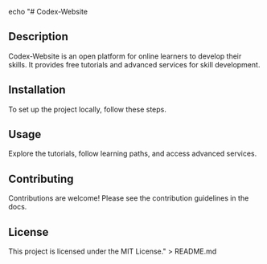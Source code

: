 echo "# Codex-Website

## Description
Codex-Website is an open platform for online learners to develop their skills. It provides free tutorials and advanced services for skill development.

## Installation
To set up the project locally, follow these steps.

## Usage
Explore the tutorials, follow learning paths, and access advanced services.

## Contributing
Contributions are welcome! Please see the contribution guidelines in the docs.

## License
This project is licensed under the MIT License." > README.md
